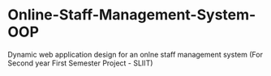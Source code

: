 # Online-Staff-Management-System-OOP

Dynamic web application design for an onlne staff management system (For Second year First Semester Project - SLIIT)
